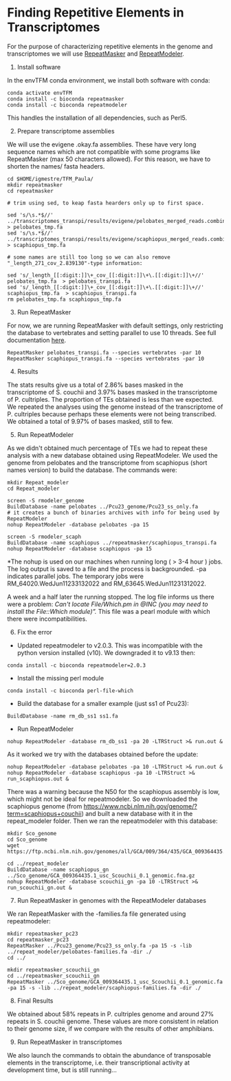 # Finding Repetitive Elements in Transcriptomes

For the purpose of characterizing repetitive elements in the genome and transcriptomes we will use [RepeatMasker](https://www.repeatmasker.org/) and [RepeatModeler](https://www.repeatmasker.org/RepeatModeler/).


1. Install software

In the envTFM conda environment, we install both software with conda:

```{bash}
conda activate envTFM
conda install -c bioconda repeatmasker
conda install -c bioconda repeatmodeler
```

This handles the installation of all dependencies, such as Perl5.


2. Prepare transcriptome assemblies

We will use the evigene .okay.fa assemblies. These have very long sequence names which are not compatible with some programs like RepeatMasker (max 50 characters allowed). For this reason, we have to shorten the names/ fasta headers.

```{bash}
cd $HOME/igmestre/TFM_Paula/
mkdir repeatmasker
cd repeatmasker

# trim using sed, to keap fasta hearders only up to first space.

sed 's/\s.*$//' ../transcriptomes_transpi/results/evigene/pelobates_merged_reads.combined.okay.fa  > pelobates_tmp.fa
sed 's/\s.*$//' ../transcriptomes_transpi/results/evigene/scaphiopus_merged_reads.combined.okay.fa > scaphiopus_tmp.fa

# some names are still too long so we can also remove "_length_271_cov_2.839130"-type information:

sed 's/_length_[[:digit:]]\+_cov_[[:digit:]]\+\.[[:digit:]]\+//'  pelobates_tmp.fa  > pelobates_transpi.fa
sed 's/_length_[[:digit:]]\+_cov_[[:digit:]]\+\.[[:digit:]]\+//'  scaphiopus_tmp.fa  > scaphiopus_transpi.fa
rm pelobates_tmp.fa scaphiopus_tmp.fa

```


3. Run RepeatMasker

For now, we are running RepeatMasker with default settings, only restricting the database to vertebrates and setting parallel to use 10 threads. See full documentation [here](http://www.repeatmasker.org/tmp/0f9b6fbc72a97d73bb3c3729ddbdbbdd.html).

```{bash}
RepeatMasker pelobates_transpi.fa --species vertebrates -par 10
RepeatMasker scaphiopus_transpi.fa --species vertebrates -par 10
```


4. Results

The stats results give us a total of 2.86% bases masked in the transcriptome of S. couchii and 3.97% bases masked in the transcriptome of P. cultriples. The proportion of TEs obtained is less than we expected. We repeated the analyses using the genome instead of the transcriptome of P. cultriples because perhaps these elements were not being transcribed. We obtained a total of 9.97% of bases masked, still to few. 


5. Run RepeatModeler

As we didn't obtained much percentage of TEs we had to repeat these analysis with a new database obtained using RepeatModeler. We used the genome from pelobates and the transcriptome from scaphiopus (short names version) to build the database. The commands were:

```{bash}
mkdir Repeat_modeler
cd Repeat_modeler

screen -S rmodeler_genome
BuildDatabase -name pelobates ../Pcu23_genome/Pcu23_ss_only.fa
# it creates a bunch of binaries archives with info for being used by RepeatModeler
nohup RepeatModeler -database pelobates -pa 15

screen -S rmodeler_scaph
BuildDatabase -name scaphiopus ../repeatmasker/scaphiopus_transpi.fa
nohup RepeatModeler -database scaphiopus -pa 15
```
*The nohup is used on our machines when running long ( > 3-4 hour ) jobs. The log output is saved to a file and the process is backgrounded.
-pa indicates parallel jobs.
The temporary jobs were RM_64020.WedJun11233132022 and RM_63645.WedJun11231312022.

A week and a half later the running stopped. The log file informs us there were a problem: 
*Can't locate File/Which.pm in @INC (you may need to install the File::Which module)”.*
This file was a pearl module with which there were incompatibilities.


6. Fix the error
 
  * Updated repeatmodeler to v2.0.3. This was incompatible with the python version installed (v10). We downgraded it to v9.13 then:
  
  `conda install -c bioconda repeatmodeler=2.0.3`

  * Install the missing perl module
  
  `conda install -c bioconda perl-file-which`

  * Build the database for a smaller example (just ss1 of Pcu23):
 
  `BuildDatabase -name rm_db_ss1 ss1.fa`

  * Run RepeatModeler
  
  `nohup RepeatModeler -database rm_db_ss1 -pa 20 -LTRStruct >& run.out &`
  
  As it worked we try with the databases obtained before the update:
 
  ```{bash}
  nohup RepeatModeler -database pelobates -pa 10 -LTRStruct >& run.out &
  nohup RepeatModeler -database scaphiopus -pa 10 -LTRStruct >& run_scaphiopus.out &
  ```

  There was a warning because the N50 for the scaphiopus assembly is low, which might not be ideal for repeatmodeler. So we downloaded the scaphiopus genome (from     https://www.ncbi.nlm.nih.gov/genome/?term=scaphiopus+couchii) and built a new database with it in the repeat_modeler folder. Then we ran the repeatmodeler with this database:

  ```{bash}
  mkdir Sco_genome
  cd Sco_genome
  wget https://ftp.ncbi.nlm.nih.gov/genomes/all/GCA/009/364/435/GCA_009364435.1_usc_Scouchii_0.1/GCA_009364435.1_usc_Scouchii_0.1_genomic.fna.gz
  
  cd ../repeat_modeler
  BuildDatabase -name scaphiopus_gn ../Sco_genome/GCA_009364435.1_usc_Scouchii_0.1_genomic.fna.gz
  nohup RepeatModeler -database scouchii_gn -pa 10 -LTRStruct >& run_scouchii_gn.out &
  ```
  

7. Run RepeatMasker in genomes with the RepeatModeler databases

We ran RepeatMasker with the -families.fa file generated using repeatmodeler:

```{bash}
mkdir repeatmasker_pc23
cd repeatmasker_pc23
RepeatMasker ../Pcu23_genome/Pcu23_ss_only.fa -pa 15 -s -lib ../repeat_modeler/pelobates-families.fa -dir ./
cd ../

mkdir repeatmasker_scouchii_gn
cd ../repeatmasker_scouchii_gn
RepeatMasker ../Sco_genome/GCA_009364435.1_usc_Scouchii_0.1_genomic.fa -pa 15 -s -lib ../repeat_modeler/scaphiopus-families.fa -dir ./
```


8. Final Results

We obtained about 58% repeats in P. cultriples genome and around 27% repeats in S. couchii genome. These values are more consistent in relation to their genome size, if we compare with the results of other amphibians.

9. Run RepeatMasker in transcriptomes

We also launch the commands to obtain the abundance of transposable elements in the transcriptome, i.e. their transcriptional activity at development time, but is still running...
